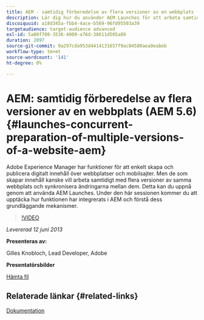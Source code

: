 ```yaml
---
title: AEM - samtidig förberedelse av flera versioner av en webbplats (AEM 5.6)
description: Lär dig hur du använder AEM Launches för att arbeta samtidigt på flera versioner av samma webbplats och synkronisera ändringar mellan dem. Se hur AEM Launches har integrerats i AEM och läs om dess grundläggande mekanismer.
discoiquuid: a18d345a-fbb4-4ace-b569-96fd95503a39
targetaudience: target-audience advanced
exl-id: 5a80f708-3536-4009-a76d-38611d505a89
duration: 2897
source-git-commit: 9a297cda953d4414131657f9ac84580aea0eabeb
workflow-type: tm+mt
source-wordcount: '141'
ht-degree: 0%

---
```


# AEM: samtidig förberedelse av flera versioner av en webbplats (AEM 5.6) {#launches-concurrent-preparation-of-multiple-versions-of-a-website-aem}

Adobe Experience Manager har funktioner för att enkelt skapa och publicera digitalt innehåll över webbplatser och mobilsajter. Men de som skapar innehåll kanske vill arbeta samtidigt med flera versioner av samma webbplats och synkronisera ändringarna mellan dem. Detta kan du uppnå genom att använda AEM Launches. Under den här sessionen kommer du att upptäcka hur funktionen har integrerats i AEM och förstå dess grundläggande mekanismer.

>[!VIDEO](https://video.tv.adobe.com/v/19579/?quality=9)

*Levererad 12 juni 2013*

**Presenteras av:**

Gilles Knobloch, Lead Developer, Adobe

**Presentatörsbilder**

[Hämta fil](assets/2013-06-12-launches-cqgems.pdf)

## Relaterade länkar {#related-links}

[Dokumentation](https://docs.adobe.com/docs/en/cq/current/wcm/launches.html)

<!--
[Get back to the Overview](https://helpx.adobe.com/experience-manager/kt/eseminars/gems/aem-index.html)
-->
